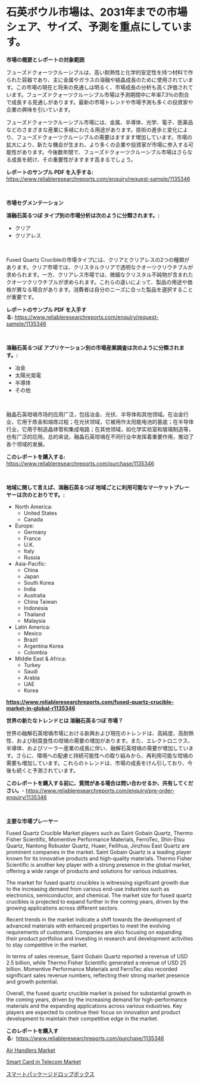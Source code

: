 <p><h1>石英ボウル市場は、2031年までの市場シェア、サイズ、予測を重点にしています。</h1></p><p><strong>市場の概要とレポートの対象範囲</strong></p>
<p><p>フューズドクォーツクルーシブルは、高い耐熱性と化学的安定性を持つ材料で作られた容器であり、主に金属やガラスの溶融や結晶成長のために使用されています。この市場の現在と将来の見通しは明るく、市場成長の分析も高く評価されています。フューズドクォーツクルーシブル市場は予測期間中に年率7.3％の割合で成長する見通しがあります。最新の市場トレンドや市場予測も多くの投資家や企業の興味を引いています。</p><p>フューズドクォーツクルーシブル市場には、金属、半導体、光学、電子、医薬品などのさまざまな産業に多岐にわたる用途があります。技術の進歩と変化により、フューズドクォーツクルーシブルの需要はますます増加しています。市場の拡大により、新たな機会が生まれ、より多くの企業や投資家が市場に参入する可能性があります。今後数年間で、フューズドクォーツクルーシブル市場はさらなる成長を続け、その重要性がますます高まるでしょう。</p></p>
<p><strong>レポートのサンプル PDF を入手する:</strong> <a href="https://www.reliableresearchreports.com/enquiry/request-sample/1135346">https://www.reliableresearchreports.com/enquiry/request-sample/1135346</a></p>
<p>&nbsp;</p>
<p><strong>市場セグメンテーション</strong></p>
<p><strong>溶融石英るつぼ タイプ別の市場分析は次のように分類されます。:</strong></p>
<p><ul><li>クリア</li><li>クリアレス</li></ul></p>
<p>&nbsp;</p>
<p><p>Fused Quartz Crucibleの市場タイプには、クリアとクリアレスの2つの種類があります。クリア市場では、クリスタルクリアで透明なクオーツクリウチブルが求められます。一方、クリアレス市場では、微細なクリスタル不純物が含まれたクオーツクリウチブルが求められます。これらの違いによって、製品の用途や価格が異なる場合があります。消費者は自分のニーズに合った製品を選択することが重要です。</p></p>
<p><strong>レポートのサンプル PDF を入手する:</strong>&nbsp;<a href="https://www.reliableresearchreports.com/enquiry/request-sample/1135346">https://www.reliableresearchreports.com/enquiry/request-sample/1135346</a></p>
<p>&nbsp;</p>
<p><strong> 溶融石英るつぼ アプリケーション別の市場産業調査は次のように分類されます。:</strong></p>
<p><ul><li>冶金</li><li>太陽光発電</li><li>半導体</li><li>その他</li></ul></p>
<p>&nbsp;</p>
<p><p>融晶石英坩堝市场的应用广泛，包括冶金、光伏、半导体和其他领域。在冶金行业，它用于炼金和熔炼过程；在光伏领域，它被用作太阳能电池的基底；在半导体行业，它用于制造晶体管和集成电路；在其他领域，如化学实验室和玻璃制造等，也有广泛的应用。总的来说，融晶石英坩堝在不同行业中发挥着重要作用，推动了各个领域的发展。</p></p>
<p><strong>このレポートを購入する:</strong>&nbsp; <a href="https://www.reliableresearchreports.com/purchase/1135346">https://www.reliableresearchreports.com/purchase/1135346</a></p>
<p>&nbsp;</p>
<p><strong>地域に関して言えば、溶融石英るつぼ 地域ごとに利用可能なマーケットプレーヤーは次のとおりです。:</strong></p>
<p><ul>
    <li>
        North America:
        <ul>
            <li>United States</li>
            <li>Canada</li>
        </ul>
    </li>
    <li>
        Europe:
        <ul>
            <li>Germany</li>
            <li>France</li>
            <li>U.K.</li>
            <li>Italy</li>
            <li>Russia</li>
        </ul>
    </li>
    <li>
        Asia-Pacific:
        <ul>
            <li>China</li>
            <li>Japan</li>
            <li>South Korea</li>
            <li>India</li>
            <li>Australia</li>
            <li>China Taiwan</li>
            <li>Indonesia</li>
            <li>Thailand</li>
            <li>Malaysia</li>
        </ul>
    </li>
    <li>
        Latin America:
        <ul>
            <li>Mexico</li>
            <li>Brazil</li>
            <li>Argentina Korea</li>
            <li>Colombia</li>
        </ul>
    </li>
    <li>
        Middle East & Africa:
        <ul>
            <li>Turkey</li>
            <li>Saudi</li>
            <li>Arabia</li>
            <li>UAE</li>
            <li>Korea</li>
        </ul>
    </li>
    </ul></p>
<p><strong><a href="https://www.reliableresearchreports.com/fused-quartz-crucible-market-in-global-r1135346">https://www.reliableresearchreports.com/fused-quartz-crucible-market-in-global-r1135346</a></strong>&nbsp;</p>
<p><strong>世界の新たなトレンドとは 溶融石英るつぼ 市場？</strong></p>
<p><p>世界の融解石英坩堝市場における新興および現在のトレンドは、高純度、高耐熱性、および耐腐食性の坩堝の需要の増加があります。また、エレクトロニクス、半導体、およびソーラー産業の成長に伴い、融解石英坩堝の需要が増加しています。さらに、環境への配慮と持続可能性への取り組みから、再利用可能な坩堝の需要も増加しています。これらのトレンドは、市場の成長をけん引しており、今後も続くと予測されています。</p></p>
<p><strong>このレポートを購入する前に、質問がある場合は問い合わせるか、共有してください。</strong>- <a href="https://www.reliableresearchreports.com/enquiry/pre-order-enquiry/1135346">https://www.reliableresearchreports.com/enquiry/pre-order-enquiry/1135346</a></p>
<p>&nbsp;</p>
<p><strong>主要な市場プレーヤー</strong></p>
<p><p>Fused Quartz Crucible Market players such as Saint Gobain Quartz, Thermo Fisher Scientific, Momentive Performance Materials, FerroTec, Shin-Etsu Quartz, Nantong Robuster Quartz, Huaer, Feilihua, Jinzhou East Quartz are prominent companies in the market. Saint Gobain Quartz is a leading player known for its innovative products and high-quality materials. Thermo Fisher Scientific is another key player with a strong presence in the global market, offering a wide range of products and solutions for various industries.</p><p>The market for fused quartz crucibles is witnessing significant growth due to the increasing demand from various end-use industries such as electronics, semiconductor, and chemical. The market size for fused quartz crucibles is projected to expand further in the coming years, driven by the growing applications across different sectors.</p><p>Recent trends in the market indicate a shift towards the development of advanced materials with enhanced properties to meet the evolving requirements of customers. Companies are also focusing on expanding their product portfolios and investing in research and development activities to stay competitive in the market.</p><p>In terms of sales revenue, Saint Gobain Quartz reported a revenue of USD 2.5 billion, while Thermo Fisher Scientific generated a revenue of USD 25 billion. Momentive Performance Materials and FerroTec also recorded significant sales revenue numbers, reflecting their strong market presence and growth potential.</p><p>Overall, the fused quartz crucible market is poised for substantial growth in the coming years, driven by the increasing demand for high-performance materials and the expanding applications across various industries. Key players are expected to continue their focus on innovation and product development to maintain their competitive edge in the market.</p></p>
<p><strong>このレポートを購入する:</strong>&nbsp;&nbsp;<a href="https://www.reliableresearchreports.com/purchase/1135346">https://www.reliableresearchreports.com/purchase/1135346</a></p>
<p><p><a href="https://github.com/BryceTownsendr/Market-Research-Report-List-4/blob/main/air-handlers-market.md">Air Handlers Market</a></p><p><a href="https://invited-way-688.notion.site/Smart-Card-in-Telecom-Market-Exploring-Market-Share-Market-Trends-and-Future-Growth-bca991d88bca4321b7bcea5b62c99567">Smart Card in Telecom Market</a></p><p><a href="https://github.com/ReganWisoky2023/Market-Research-Report-List-1/blob/main/802252826399.md">スマートパッケージドロップボックス</a></p></p>
